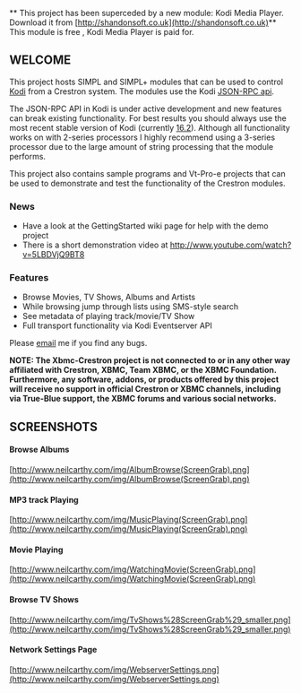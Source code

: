 **  This project has been superceded by a new module: Kodi Media Player. Download it from [http://shandonsoft.co.uk](http://shandonsoft.co.uk)** 
This module is free , Kodi Media Player is paid for.

## WELCOME
This project hosts SIMPL and SIMPL+ modules that can be used to control [Kodi](http://kodi.tv/) from a Crestron system. The modules use the Kodi [JSON-RPC api](http://wiki.kodi.tv/index.php?title=JSON-RPC_API).

The JSON-RPC API in Kodi is under active development and new features can break existing functionality. For best results you should always use the most recent stable version of Kodi (currently [16.2](http://kodi.tv/download/)). Although all functionality works on with 2-series processors I highly recommend using a 3-series processor due to the large amount of string processing that the module performs.

This project also contains sample programs and Vt-Pro-e projects that can be used to demonstrate and test the functionality of the Crestron modules.

### News 
* Have a look at the GettingStarted wiki page for help with the demo project
* There is a short demonstration video at http://www.youtube.com/watch?v=5LBDVjQ9BT8

### Features ###
* Browse Movies, TV Shows, Albums and Artists
* While browsing jump  through lists using SMS-style search
* See metadata of playing track/movie/TV Show
* Full transport functionality via Kodi Eventserver API

 
Please [email](mailto:neil.carthy42@gmail.com) me if you find any bugs.
 
 **NOTE: The Xbmc-Crestron project is not connected to or in any other way affiliated with Crestron, XBMC, Team XBMC, or the XBMC Foundation. Furthermore, any software, addons, or products offered by this project will receive no support in official Crestron or XBMC channels, including via True-Blue support, the XBMC forums and various social networks.**

## SCREENSHOTS
#### Browse Albums ####
[http://www.neilcarthy.com/img/AlbumBrowse(ScreenGrab).png](http://www.neilcarthy.com/img/AlbumBrowse(ScreenGrab).png)
#### MP3 track Playing ####
[http://www.neilcarthy.com/img/MusicPlaying(ScreenGrab).png](http://www.neilcarthy.com/img/MusicPlaying(ScreenGrab).png)
#### Movie Playing ####
[http://www.neilcarthy.com/img/WatchingMovie(ScreenGrab).png](http://www.neilcarthy.com/img/WatchingMovie(ScreenGrab).png)
#### Browse TV Shows ####
[http://www.neilcarthy.com/img/TvShows%28ScreenGrab%29_smaller.png](http://www.neilcarthy.com/img/TvShows%28ScreenGrab%29_smaller.png)
#### Network Settings Page ####
[http://www.neilcarthy.com/img/WebserverSettings.png](http://www.neilcarthy.com/img/WebserverSettings.png)

